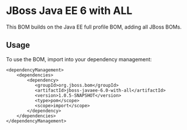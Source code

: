 JBoss Java EE 6 with ALL
===============================

This BOM builds on the Java EE full profile BOM, adding all JBoss BOMs.
 
Usage
-----

To use the BOM, import into your dependency management:

    <dependencyManagement>
        <dependencies>
            <dependency>
               <groupId>org.jboss.bom</groupId>
               <artifactId>jboss-javaee-6.0-with-all</artifactId>
               <version>1.0.5-SNAPSHOT</version>
               <type>pom</scope>
               <scope>import</scope>
            </dependency>
        </dependencies>
    </dependencyManagement>
